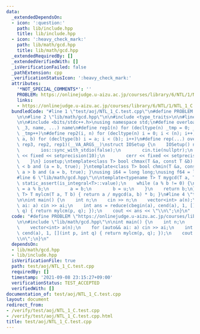 ```yaml
---
data:
  _extendedDependsOn:
  - icon: ':question:'
    path: lib/include.hpp
    title: lib/include.hpp
  - icon: ':heavy_check_mark:'
    path: lib/math/gcd.hpp
    title: lib/math/gcd.hpp
  _extendedRequiredBy: []
  _extendedVerifiedWith: []
  _isVerificationFailed: false
  _pathExtension: cpp
  _verificationStatusIcon: ':heavy_check_mark:'
  attributes:
    '*NOT_SPECIAL_COMMENTS*': ''
    PROBLEM: https://onlinejudge.u-aizu.ac.jp/courses/library/6/NTL/1/NTL_1_C
    links:
    - https://onlinejudge.u-aizu.ac.jp/courses/library/6/NTL/1/NTL_1_C
  bundledCode: "#line 1 \"test/aoj/NTL_1_C.test.cpp\"\n#define PROBLEM \"https://onlinejudge.u-aizu.ac.jp/courses/library/6/NTL/1/NTL_1_C\"\
    \n\n#line 2 \"lib/math/gcd.hpp\"\n\n#include <type_traits>\n\n#line 2 \"lib/include.hpp\"\
    \n\n#include <bits/stdc++.h>\nusing namespace std;\n#define overload3(_1, _2,\
    \ _3, name, ...) name\n#define rep1(n) for (decltype(n) _tmp = 0; _tmp < (n);\
    \ _tmp++)\n#define rep2(i, n) for (decltype(n) i = 0; i < (n); i++)\n#define rep3(i,\
    \ a, b) for (decltype(b) i = a; i < (b); i++)\n#define rep(...) overload3(__VA_ARGS__,\
    \ rep3, rep2, rep1)(__VA_ARGS__)\nstruct IOSetup {\n    IOSetup() noexcept {\n\
    \        ios::sync_with_stdio(false);\n        cin.tie(nullptr);\n        cout\
    \ << fixed << setprecision(10);\n        cerr << fixed << setprecision(10);\n\
    \    }\n} iosetup;\ntemplate<class T> bool chmax(T &a, const T &b) { return a\
    \ < b and (a = b, true); }\ntemplate<class T> bool chmin(T &a, const T &b) { return\
    \ a > b and (a = b, true); }\nusing i64 = long long;\nusing f64 = long double;\n\
    #line 6 \"lib/math/gcd.hpp\"\n\ntemplate<typename T> T mygcd(T a, T b) {\n   \
    \ static_assert(is_integral<T>::value);\n    while (a % b != 0) {\n        T u\
    \ = a % b;\n        a = b;\n        b = u;\n    }\n    return b;\n}\n\ntemplate<typename\
    \ T> T mylcm(T a, T b) { return a / mygcd(a, b) * b; }\n#line 4 \"test/aoj/NTL_1_C.test.cpp\"\
    \n\nint main() {\n    int n;\n    cin >> n;\n    vector<int> a(n);\n    for (auto&&\
    \ ai: a) cin >> ai;\n    int ans = reduce(cbegin(a), cend(a), 1, [](int p, int\
    \ q) { return mylcm(p, q); });\n    cout << ans << \"\\n\";\n}\n"
  code: "#define PROBLEM \"https://onlinejudge.u-aizu.ac.jp/courses/library/6/NTL/1/NTL_1_C\"\
    \n\n#include \"lib/math/gcd.hpp\"\n\nint main() {\n    int n;\n    cin >> n;\n\
    \    vector<int> a(n);\n    for (auto&& ai: a) cin >> ai;\n    int ans = reduce(cbegin(a),\
    \ cend(a), 1, [](int p, int q) { return mylcm(p, q); });\n    cout << ans << \"\
    \\n\";\n}\n"
  dependsOn:
  - lib/math/gcd.hpp
  - lib/include.hpp
  isVerificationFile: true
  path: test/aoj/NTL_1_C.test.cpp
  requiredBy: []
  timestamp: '2021-09-08 23:15:27+09:00'
  verificationStatus: TEST_ACCEPTED
  verifiedWith: []
documentation_of: test/aoj/NTL_1_C.test.cpp
layout: document
redirect_from:
- /verify/test/aoj/NTL_1_C.test.cpp
- /verify/test/aoj/NTL_1_C.test.cpp.html
title: test/aoj/NTL_1_C.test.cpp
---
```

